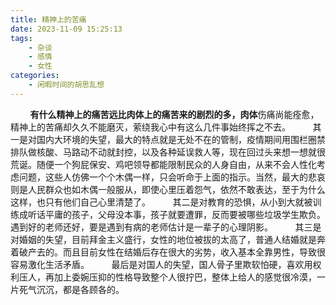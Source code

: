 ```yaml
---
title: 精神上的苦痛
date: 2023-11-09 15:25:13
tags:
    - 杂谈
    - 感情
    - 女性
categories: 
    - 闲暇时间的胡思乱想
---
```


&nbsp;&nbsp;&nbsp;&nbsp;&nbsp;&nbsp;&nbsp;&nbsp;**有什么精神上的痛苦远比肉体上的痛苦来的剧烈的多，肉体**伤痛尚能痊愈，精神上的苦痛却久久不能磨灭，萦绕我心中有这么几件事始终挥之不去。
&nbsp;&nbsp;&nbsp;&nbsp;&nbsp;&nbsp;&nbsp;&nbsp;其一是对国内大环境的失望，最大的特点就是无处不在的管制，疫情期间用围栏圈禁排队做核酸、马路动不动就封控，以及各种延误救人等，现在回过头来想一想就很荒诞。随便一个狗屁保安、鸡吧领导都能限制民众的人身自由，从来不会人性化考虑问题，这些人仿佛一个个木偶一样，只会听命于上面的指示。当然，最大的悲哀则是人民群众也如木偶一般服从，即使心里压着怨气，依然不敢表达，至于为什么这样，也只有他们自己心里清楚了。
&nbsp;&nbsp;&nbsp;&nbsp;&nbsp;&nbsp;&nbsp;&nbsp;其二是对教育的恐惧，从小到大就被训练成听话平庸的孩子，父母没本事，孩子就要遭罪，反而要被哪些垃圾学生欺负。遇到好的老师还好，要是遇到有病的老师估计是一辈子的心理阴影。
&nbsp;&nbsp;&nbsp;&nbsp;&nbsp;&nbsp;&nbsp;&nbsp;其三是对婚姻的失望，目前拜金主义盛行，女性的地位被拔的太高了，普通人结婚就是奔着破产去的。而且目前女性在结婚后存在很大的劣势，收入基本全靠男性，导致很容易激化生活矛盾。
&nbsp;&nbsp;&nbsp;&nbsp;&nbsp;&nbsp;&nbsp;&nbsp;最后是对国人的失望，国人骨子里欺软怕硬，喜欢用权利压人，再加上委婉压抑的性格导致整个人很拧巴，整体上给人的感觉很冷漠，一片死气沉沉，都是各顾各的。